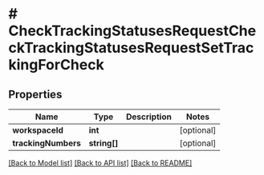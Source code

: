 # # CheckTrackingStatusesRequestCheckTrackingStatusesRequestSetTrackingForCheck

## Properties

Name | Type | Description | Notes
------------ | ------------- | ------------- | -------------
**workspaceId** | **int** |  | [optional] 
**trackingNumbers** | **string[]** |  | [optional] 

[[Back to Model list]](../../README.md#documentation-for-models) [[Back to API list]](../../README.md#documentation-for-api-endpoints) [[Back to README]](../../README.md)


